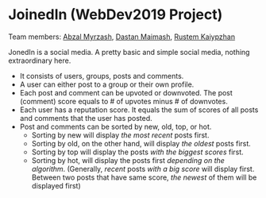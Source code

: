# JoinedIn (WebDev2019 Project)

Team members: [Abzal Myrzash](https://github.com/abzalmyrzash), [Dastan Maimash](https://github.com/maymashd), [Rustem Kaiypzhan](https://github.com/Miracle2100)

JonedIn is a social media. A pretty basic and simple social media, nothing extraordinary here.
* It consists of users, groups, posts and comments.
* A user can either post to a group or their own profile.
* Each post and comment can be upvoted or downvoted. The post (comment) score equals to # of upvotes minus # of downvotes.
* Each user has a reputation score. It equals the sum of scores of all posts and comments that the user has posted.
* Post and comments can be sorted by new, old, top, or hot.
  - Sorting by new will display *the most recent* posts first.
  - Sorting by old, on the other hand, will display *the oldest* posts first.
  - Sorting by top will display the posts *with the biggest scores* first.
  - Sorting by hot, will display the posts first *depending on the algorithm*. (Generally, *recent* posts *with a big score* will display first. Between two posts that have same score, *the newest* of them will be displayed first)
  
